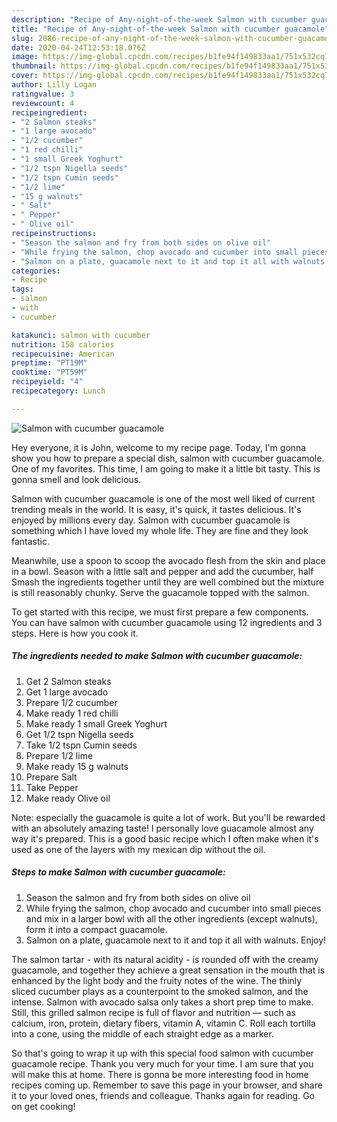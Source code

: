 ```yaml
---
description: "Recipe of Any-night-of-the-week Salmon with cucumber guacamole"
title: "Recipe of Any-night-of-the-week Salmon with cucumber guacamole"
slug: 2086-recipe-of-any-night-of-the-week-salmon-with-cucumber-guacamole
date: 2020-04-24T12:53:18.076Z
image: https://img-global.cpcdn.com/recipes/b1fe94f149833aa1/751x532cq70/salmon-with-cucumber-guacamole-recipe-main-photo.jpg
thumbnail: https://img-global.cpcdn.com/recipes/b1fe94f149833aa1/751x532cq70/salmon-with-cucumber-guacamole-recipe-main-photo.jpg
cover: https://img-global.cpcdn.com/recipes/b1fe94f149833aa1/751x532cq70/salmon-with-cucumber-guacamole-recipe-main-photo.jpg
author: Lilly Logan
ratingvalue: 3
reviewcount: 4
recipeingredient:
- "2 Salmon steaks"
- "1 large avocado"
- "1/2 cucumber"
- "1 red chilli"
- "1 small Greek Yoghurt"
- "1/2 tspn Nigella seeds"
- "1/2 tspn Cumin seeds"
- "1/2 lime"
- "15 g walnuts"
- " Salt"
- " Pepper"
- " Olive oil"
recipeinstructions:
- "Season the salmon and fry from both sides on olive oil"
- "While frying the salmon, chop avocado and cucumber into small pieces and mix in a larger bowl with all the other ingredients (except walnuts), form it into a compact guacamole."
- "Salmon on a plate, guacamole next to it and top it all with walnuts. Enjoy!"
categories:
- Recipe
tags:
- salmon
- with
- cucumber

katakunci: salmon with cucumber 
nutrition: 158 calories
recipecuisine: American
preptime: "PT19M"
cooktime: "PT59M"
recipeyield: "4"
recipecategory: Lunch

---
```



![Salmon with cucumber guacamole](https://img-global.cpcdn.com/recipes/b1fe94f149833aa1/751x532cq70/salmon-with-cucumber-guacamole-recipe-main-photo.jpg)

Hey everyone, it is John, welcome to my recipe page. Today, I'm gonna show you how to prepare a special dish, salmon with cucumber guacamole. One of my favorites. This time, I am going to make it a little bit tasty. This is gonna smell and look delicious.

Salmon with cucumber guacamole is one of the most well liked of current trending meals in the world. It is easy, it's quick, it tastes delicious. It's enjoyed by millions every day. Salmon with cucumber guacamole is something which I have loved my whole life. They are fine and they look fantastic.

Meanwhile, use a spoon to scoop the avocado flesh from the skin and place in a bowl. Season with a little salt and pepper and add the cucumber, half Smash the ingredients together until they are well combined but the mixture is still reasonably chunky. Serve the guacamole topped with the salmon.


To get started with this recipe, we must first prepare a few components. You can have salmon with cucumber guacamole using 12 ingredients and 3 steps. Here is how you cook it.

<!--inarticleads1-->

##### The ingredients needed to make Salmon with cucumber guacamole:

1. Get 2 Salmon steaks
1. Get 1 large avocado
1. Prepare 1/2 cucumber
1. Make ready 1 red chilli
1. Make ready 1 small Greek Yoghurt
1. Get 1/2 tspn Nigella seeds
1. Take 1/2 tspn Cumin seeds
1. Prepare 1/2 lime
1. Make ready 15 g walnuts
1. Prepare  Salt
1. Take  Pepper
1. Make ready  Olive oil


Note: especially the guacamole is quite a lot of work. But you&#39;ll be rewarded with an absolutely amazing taste! I personally love guacamole almost any way it&#39;s prepared. This is a good basic recipe which I often make when it&#39;s used as one of the layers with my mexican dip without the oil. 

<!--inarticleads2-->

##### Steps to make Salmon with cucumber guacamole:

1. Season the salmon and fry from both sides on olive oil
1. While frying the salmon, chop avocado and cucumber into small pieces and mix in a larger bowl with all the other ingredients (except walnuts), form it into a compact guacamole.
1. Salmon on a plate, guacamole next to it and top it all with walnuts. Enjoy!


The salmon tartar - with its natural acidity - is rounded off with the creamy guacamole, and together they achieve a great sensation in the mouth that is enhanced by the light body and the fruity notes of the wine. The thinly sliced cucumber plays as a counterpoint to the smoked salmon, and the intense. Salmon with avocado salsa only takes a short prep time to make. Still, this grilled salmon recipe is full of flavor and nutrition — such as calcium, iron, protein, dietary fibers, vitamin A, vitamin C. Roll each tortilla into a cone, using the middle of each straight edge as a marker. 

So that's going to wrap it up with this special food salmon with cucumber guacamole recipe. Thank you very much for your time. I am sure that you will make this at home. There is gonna be more interesting food in home recipes coming up. Remember to save this page in your browser, and share it to your loved ones, friends and colleague. Thanks again for reading. Go on get cooking!
